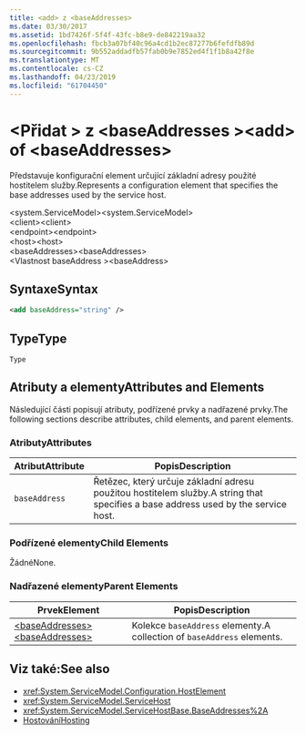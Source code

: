 ```yaml
---
title: <add> z <baseAddresses>
ms.date: 03/30/2017
ms.assetid: 1bd7426f-5f4f-43fc-b8e9-de842219aa32
ms.openlocfilehash: fbcb3a07bf40c96a4cd1b2ec87277b6fefdfb89d
ms.sourcegitcommit: 9b552addadfb57fab0b9e7852ed4f1f1b8a42f8e
ms.translationtype: MT
ms.contentlocale: cs-CZ
ms.lasthandoff: 04/23/2019
ms.locfileid: "61704450"
---
```

# <a name="add-of-baseaddresses"></a><span data-ttu-id="a9bc4-102">\<Přidat > z \<baseAddresses ></span><span class="sxs-lookup"><span data-stu-id="a9bc4-102">\<add> of \<baseAddresses></span></span>
<span data-ttu-id="a9bc4-103">Představuje konfigurační element určující základní adresy použité hostitelem služby.</span><span class="sxs-lookup"><span data-stu-id="a9bc4-103">Represents a configuration element that specifies the base addresses used by the service host.</span></span>  
  
 <span data-ttu-id="a9bc4-104">\<system.ServiceModel></span><span class="sxs-lookup"><span data-stu-id="a9bc4-104">\<system.ServiceModel></span></span>  
<span data-ttu-id="a9bc4-105">\<client></span><span class="sxs-lookup"><span data-stu-id="a9bc4-105">\<client></span></span>  
<span data-ttu-id="a9bc4-106">\<endpoint></span><span class="sxs-lookup"><span data-stu-id="a9bc4-106">\<endpoint></span></span>  
<span data-ttu-id="a9bc4-107">\<host></span><span class="sxs-lookup"><span data-stu-id="a9bc4-107">\<host></span></span>  
<span data-ttu-id="a9bc4-108">\<baseAddresses></span><span class="sxs-lookup"><span data-stu-id="a9bc4-108">\<baseAddresses></span></span>  
<span data-ttu-id="a9bc4-109">\<Vlastnost baseAddress ></span><span class="sxs-lookup"><span data-stu-id="a9bc4-109">\<baseAddress></span></span>  
  
## <a name="syntax"></a><span data-ttu-id="a9bc4-110">Syntaxe</span><span class="sxs-lookup"><span data-stu-id="a9bc4-110">Syntax</span></span>  
  
```xml  
<add baseAddress="string" />
```  
  
## <a name="type"></a><span data-ttu-id="a9bc4-111">Type</span><span class="sxs-lookup"><span data-stu-id="a9bc4-111">Type</span></span>  
 `Type`  
  
## <a name="attributes-and-elements"></a><span data-ttu-id="a9bc4-112">Atributy a elementy</span><span class="sxs-lookup"><span data-stu-id="a9bc4-112">Attributes and Elements</span></span>  
 <span data-ttu-id="a9bc4-113">Následující části popisují atributy, podřízené prvky a nadřazené prvky.</span><span class="sxs-lookup"><span data-stu-id="a9bc4-113">The following sections describe attributes, child elements, and parent elements.</span></span>  
  
### <a name="attributes"></a><span data-ttu-id="a9bc4-114">Atributy</span><span class="sxs-lookup"><span data-stu-id="a9bc4-114">Attributes</span></span>  
  
|<span data-ttu-id="a9bc4-115">Atribut</span><span class="sxs-lookup"><span data-stu-id="a9bc4-115">Attribute</span></span>|<span data-ttu-id="a9bc4-116">Popis</span><span class="sxs-lookup"><span data-stu-id="a9bc4-116">Description</span></span>|  
|---------------|-----------------|  
|`baseAddress`|<span data-ttu-id="a9bc4-117">Řetězec, který určuje základní adresu použitou hostitelem služby.</span><span class="sxs-lookup"><span data-stu-id="a9bc4-117">A string that specifies a base address used by the service host.</span></span>|  
  
### <a name="child-elements"></a><span data-ttu-id="a9bc4-118">Podřízené elementy</span><span class="sxs-lookup"><span data-stu-id="a9bc4-118">Child Elements</span></span>  
 <span data-ttu-id="a9bc4-119">Žádné</span><span class="sxs-lookup"><span data-stu-id="a9bc4-119">None.</span></span>  
  
### <a name="parent-elements"></a><span data-ttu-id="a9bc4-120">Nadřazené elementy</span><span class="sxs-lookup"><span data-stu-id="a9bc4-120">Parent Elements</span></span>  
  
|<span data-ttu-id="a9bc4-121">Prvek</span><span class="sxs-lookup"><span data-stu-id="a9bc4-121">Element</span></span>|<span data-ttu-id="a9bc4-122">Popis</span><span class="sxs-lookup"><span data-stu-id="a9bc4-122">Description</span></span>|  
|-------------|-----------------|  
|[<span data-ttu-id="a9bc4-123">\<baseAddresses></span><span class="sxs-lookup"><span data-stu-id="a9bc4-123">\<baseAddresses></span></span>](../../../../../docs/framework/configure-apps/file-schema/wcf/baseaddresses.md)|<span data-ttu-id="a9bc4-124">Kolekce `baseAddress` elementy.</span><span class="sxs-lookup"><span data-stu-id="a9bc4-124">A collection of `baseAddress` elements.</span></span>|  
  
## <a name="see-also"></a><span data-ttu-id="a9bc4-125">Viz také:</span><span class="sxs-lookup"><span data-stu-id="a9bc4-125">See also</span></span>

- <xref:System.ServiceModel.Configuration.HostElement>
- <xref:System.ServiceModel.ServiceHost>
- <xref:System.ServiceModel.ServiceHostBase.BaseAddresses%2A>
- [<span data-ttu-id="a9bc4-126">Hostování</span><span class="sxs-lookup"><span data-stu-id="a9bc4-126">Hosting</span></span>](../../../../../docs/framework/wcf/feature-details/hosting.md)
